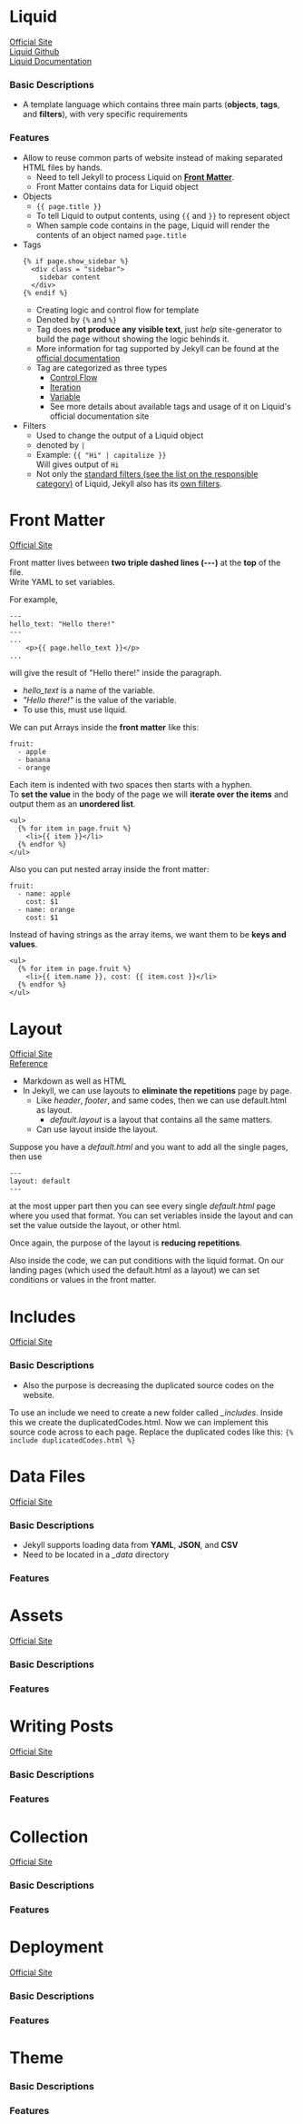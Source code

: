 # Liquid
[Official Site](https://jekyllrb.com/docs/step-by-step/02-liquid/)  
[Liquid Github](https://github.com/Shopify/liquid)  
[Liquid Documentation](https://shopify.github.io/liquid/)

### Basic Descriptions
- A template language which contains three main parts (**objects**, **tags**, and **filters**), with very specific requirements

### Features
- Allow to reuse common parts of website instead of making separated HTML files by hands.
  + Need to tell Jekyll to process Liquid on **[Front Matter](https://github.com/hyecheol123/KSEAWebDocuments/blob/Yongsang_Jekyll_DirectoryStructure/Jekyll/Jekyll_Directory_Structure.md#front-matter)**.
  + Front Matter contains data for Liquid object
- Objects  
  + `{{ page.title }}`
  + To tell Liquid to output contents, using `{{` and `}}` to represent object
  + When sample code contains in the page, Liquid will render the contents of an object named `page.title`
- Tags  
  ```
  {% if page.show_sidebar %}
    <div class = "sidebar">
      sidebar content
    </div>
  {% endif %}
  ```
  + Creating logic and control flow for template
  + Denoted by `{%` and `%}`
  + Tag does **not produce any visible text**, just *help* site-generator to build the page without showing the logic behinds it.
  + More information for tag supported by Jekyll can be found at the [official documentation](https://jekyllrb.com/docs/liquid/tags/)
  + Tag are categorized as three types
    * [Control Flow](https://shopify.github.io/liquid/tags/control-flow/)
    * [Iteration](https://shopify.github.io/liquid/tags/iteration/)
    * [Variable](https://shopify.github.io/liquid/tags/variable/)
    * See more details about available tags and usage of it on Liquid's official documentation site
- Filters
  + Used to change the output of a Liquid object
  + denoted by `|`
  + Example: `{{ "Hi" | capitalize }}`  
    Will gives output of `Hi`
  + Not only the [standard filters (see the list on the responsible category)](https://shopify.github.io/liquid/filters/abs/) of Liquid, Jekyll also has its [own filters](https://jekyllrb.com/docs/liquid/filters/).


# Front Matter
[Official Site](https://jekyllrb.com/docs/step-by-step/03-front-matter/)

Front matter lives between **two triple dashed lines (---)** at the **top** of the file.  
Write YAML to set variables.

For example,
```
---
hello_text: "Hello there!"
---
...
    <p>{{ page.hello_text }}</p>
...
```
will give the result of "Hello there!" inside the paragraph.
- *hello_text* is a name of the variable.
- *"Hello there!"* is the value of the variable.
- To use this, must use liquid.

We can put Arrays inside the **front matter** like this:
```
fruit:
  - apple
  - banana
  - orange
```
Each item is indented with two spaces then starts with a hyphen.  
To **set the value** in the body of the page we will **iterate over the items** and output them as an **unordered list**.
```
<ul>
  {% for item in page.fruit %}
    <li>{{ item }}</li>
  {% endfor %}
</ul>
```

Also you can put nested array inside the front matter:
```
fruit:
  - name: apple
    cost: $1
  - name: orange
    cost: $1
```
Instead of having strings as the array items, we want them to be **keys and values**.
```
<ul>
  {% for item in page.fruit %}
    <li>{{ item.name }}, cost: {{ item.cost }}</li>
  {% endfor %}
</ul>
```

# Layout
[Official Site](https://jekyllrb.com/docs/step-by-step/04-layouts/)  
[Reference](https://learn.cloudcannon.com/jekyll/introduction-to-jekyll-layouts/)


- Markdown as well as HTML
- In Jekyll, we can use layouts to **eliminate the repetitions** page by page.
  + Like *header*, *footer*, and same codes, then we can use default.html as layout.
    - *default.layout* is a layout that contains all the same matters.
  + Can use layout inside the layout.  

Suppose you have a *default.html* and you want to add all the single pages, then use  
```
---
layout: default
---
```
at the most upper part then you can see every single *default.html* page where you used that format. You can set veriables inside the layout and can set the value outside the layout, or other html.  

Once again, the purpose of the layout is **reducing repetitions**.  

Also inside the code, we can put conditions with the liquid format. On our landing pages (which used the default.html as a layout) we can set conditions or values in the front matter.

# Includes
[Official Site](https://jekyllrb.com/docs/step-by-step/05-includes/)

### Basic Descriptions
- Also the purpose is decreasing the duplicated source codes on the website.

To use an include we need to create a new folder called *_includes*. Inside this we create the duplicatedCodes.html. Now we can implement this source code across to each page. Replace the duplicated codes like this: `{% include duplicatedCodes.html %}`

# Data Files
[Official Site](https://jekyllrb.com/docs/step-by-step/06-data-files/)

### Basic Descriptions
- Jekyll supports loading data from **YAML**, **JSON**, and **CSV**
- Need to be located in a *_data* directory

### Features


# Assets
[Official Site](https://jekyllrb.com/docs/step-by-step/07-assets/)

### Basic Descriptions

### Features


# Writing Posts
[Official Site](https://jekyllrb.com/docs/step-by-step/08-blogging/)

### Basic Descriptions

### Features


# Collection
[Official Site](https://jekyllrb.com/docs/step-by-step/09-collections/)

### Basic Descriptions

### Features


# Deployment
[Official Site](https://jekyllrb.com/docs/step-by-step/10-deployment/)

### Basic Descriptions

### Features


# Theme

### Basic Descriptions

### Features

